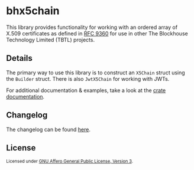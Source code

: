 # bhx5chain

This library provides functionality for working with an ordered array of X.509
certificates as defined in [RFC
9360](https://www.rfc-editor.org/rfc/rfc9360.html#section-2-5.4.1) for use in
other The Blockhouse Technology Limited (TBTL) projects.

## Details

The primary way to use this library is to construct an `X5Chain` struct using
the `Builder` struct. There is also `JwtX5Chain` for working with JWTs.

For additional documentation & examples, take a look at the [crate
documentation](https://docs.rs/bhx5chain).

## Changelog

The changelog can be found [here](CHANGELOG.md).

## License

<sup> Licensed under <a href="../COPYING">GNU Affero General Public License,
Version 3</a>. </sup>
